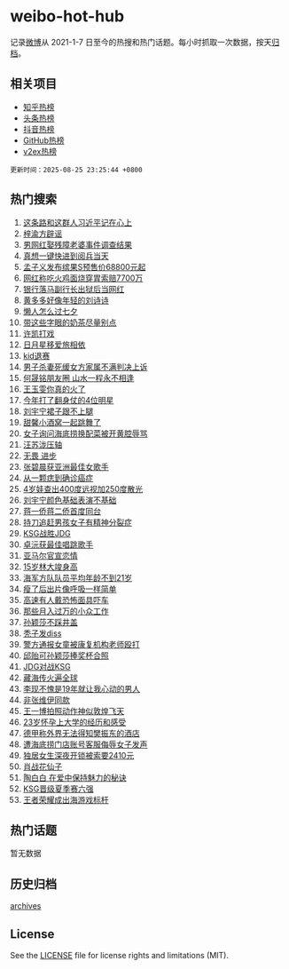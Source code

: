 # weibo-hot-hub

记录[微博](https://www.weibo.com)从 2021-1-7 日至今的热搜和热门话题。每小时抓取一次数据，按天[归档](archives)。

## 相关项目

- [知乎热榜](https://github.com/snaildev/zhihu-hot-hub)
- [头条热榜](https://github.com/snaildev/toutiao-hot-hub)
- [抖音热榜](https://github.com/snaildev/douyin-hot-hub)
- [GitHub热榜](https://github.com/snaildev/github-hot-hub)
- [v2ex热榜](https://github.com/snaildev/v2ex-hot-hub)


`更新时间：2025-08-25 23:25:44 +0800`

## 热门搜索

1. [这条路和这群人习近平记在心上](https://m.weibo.cn/search?containerid=100103type%3D1%26t%3D10%26q%3D%23%E8%BF%99%E6%9D%A1%E8%B7%AF%E5%92%8C%E8%BF%99%E7%BE%A4%E4%BA%BA%E4%B9%A0%E8%BF%91%E5%B9%B3%E8%AE%B0%E5%9C%A8%E5%BF%83%E4%B8%8A%23&stream_entry_id=51&isnewpage=1&extparam=seat%3D1%26q%3D%2523%25E8%25BF%2599%25E6%259D%25A1%25E8%25B7%25AF%25E5%2592%258C%25E8%25BF%2599%25E7%25BE%25A4%25E4%25BA%25BA%25E4%25B9%25A0%25E8%25BF%2591%25E5%25B9%25B3%25E8%25AE%25B0%25E5%259C%25A8%25E5%25BF%2583%25E4%25B8%258A%2523%26cate%3D10103%26dgr%3D0%26filter_type%3Drealtimehot%26stream_entry_id%3D51%26c_type%3D51%26pos%3D0%26display_time%3D1756135543%26pre_seqid%3D1756135543103057575544)
1. [梓渝方辟谣](https://m.weibo.cn/search?containerid=100103type%3D1%26t%3D10%26q%3D%23%E6%A2%93%E6%B8%9D%E6%96%B9%E8%BE%9F%E8%B0%A3%23&stream_entry_id=31&isnewpage=1&extparam=seat%3D1%26q%3D%2523%25E6%25A2%2593%25E6%25B8%259D%25E6%2596%25B9%25E8%25BE%259F%25E8%25B0%25A3%2523%26dgr%3D0%26band_rank%3D1%26realpos%3D1%26stream_entry_id%3D31%26flag%3D1%26lcate%3D5001%26filter_type%3Drealtimehot%26cate%3D5001%26c_type%3D31%26pos%3D0%26display_time%3D1756135543%26pre_seqid%3D1756135543103057575544)
1. [男网红娶残障老婆事件调查结果](https://m.weibo.cn/search?containerid=100103type%3D1%26t%3D10%26q%3D%23%E7%94%B7%E7%BD%91%E7%BA%A2%E5%A8%B6%E6%AE%8B%E9%9A%9C%E8%80%81%E5%A9%86%E4%BA%8B%E4%BB%B6%E8%B0%83%E6%9F%A5%E7%BB%93%E6%9E%9C%23&stream_entry_id=31&isnewpage=1&extparam=seat%3D1%26q%3D%2523%25E7%2594%25B7%25E7%25BD%2591%25E7%25BA%25A2%25E5%25A8%25B6%25E6%25AE%258B%25E9%259A%259C%25E8%2580%2581%25E5%25A9%2586%25E4%25BA%258B%25E4%25BB%25B6%25E8%25B0%2583%25E6%259F%25A5%25E7%25BB%2593%25E6%259E%259C%2523%26dgr%3D0%26band_rank%3D2%26realpos%3D2%26stream_entry_id%3D31%26flag%3D0%26lcate%3D5001%26filter_type%3Drealtimehot%26cate%3D5001%26c_type%3D31%26pos%3D1%26display_time%3D1756135543%26pre_seqid%3D1756135543103057575544)
1. [真想一键快进到阅兵当天](https://m.weibo.cn/search?containerid=100103type%3D1%26t%3D10%26q%3D%23%E7%9C%9F%E6%83%B3%E4%B8%80%E9%94%AE%E5%BF%AB%E8%BF%9B%E5%88%B0%E9%98%85%E5%85%B5%E5%BD%93%E5%A4%A9%23&stream_entry_id=31&isnewpage=1&extparam=seat%3D1%26q%3D%2523%25E7%259C%259F%25E6%2583%25B3%25E4%25B8%2580%25E9%2594%25AE%25E5%25BF%25AB%25E8%25BF%259B%25E5%2588%25B0%25E9%2598%2585%25E5%2585%25B5%25E5%25BD%2593%25E5%25A4%25A9%2523%26dgr%3D0%26band_rank%3D3%26realpos%3D3%26stream_entry_id%3D31%26flag%3D0%26lcate%3D5001%26filter_type%3Drealtimehot%26cate%3D5001%26c_type%3D31%26pos%3D2%26display_time%3D1756135543%26pre_seqid%3D1756135543103057575544)
1. [孟子义发布缤果S预售价68800元起](https://m.weibo.cn/search?containerid=100103type%3D1%26t%3D10%26q%3D%23%E5%AD%9F%E5%AD%90%E4%B9%89%E5%8F%91%E5%B8%83%E7%BC%A4%E6%9E%9CS%E9%A2%84%E5%94%AE%E4%BB%B768800%E5%85%83%E8%B5%B7%23&stream_entry_id=31&isnewpage=1&extparam=seat%3D1%26q%3D%2523%25E5%25AD%259F%25E5%25AD%2590%25E4%25B9%2589%25E5%258F%2591%25E5%25B8%2583%25E7%25BC%25A4%25E6%259E%259CS%25E9%25A2%2584%25E5%2594%25AE%25E4%25BB%25B768800%25E5%2585%2583%25E8%25B5%25B7%2523%26cate%3D5001%26adid%3D298466%26topic_ad%3D1%26stream_entry_id%3D31%26is_ad_pos%3D1%26dgr%3D0%26lcate%3D5001%26filter_type%3Drealtimehot%26band_rank%3D4%26c_type%3D31%26pos%3D3%26display_time%3D1756135543%26pre_seqid%3D1756135543103057575544)
1. [网红称吃火鸡面烧穿胃索赔7700万](https://m.weibo.cn/search?containerid=100103type%3D1%26t%3D10%26q%3D%23%E7%BD%91%E7%BA%A2%E7%A7%B0%E5%90%83%E7%81%AB%E9%B8%A1%E9%9D%A2%E7%83%A7%E7%A9%BF%E8%83%83%E7%B4%A2%E8%B5%947700%E4%B8%87%23&stream_entry_id=31&isnewpage=1&extparam=seat%3D1%26q%3D%2523%25E7%25BD%2591%25E7%25BA%25A2%25E7%25A7%25B0%25E5%2590%2583%25E7%2581%25AB%25E9%25B8%25A1%25E9%259D%25A2%25E7%2583%25A7%25E7%25A9%25BF%25E8%2583%2583%25E7%25B4%25A2%25E8%25B5%25947700%25E4%25B8%2587%2523%26dgr%3D0%26band_rank%3D4%26realpos%3D4%26stream_entry_id%3D31%26flag%3D1%26lcate%3D5001%26filter_type%3Drealtimehot%26cate%3D5001%26c_type%3D31%26pos%3D4%26display_time%3D1756135543%26pre_seqid%3D1756135543103057575544)
1. [银行落马副行长出狱后当网红](https://m.weibo.cn/search?containerid=100103type%3D1%26t%3D10%26q%3D%23%E9%93%B6%E8%A1%8C%E8%90%BD%E9%A9%AC%E5%89%AF%E8%A1%8C%E9%95%BF%E5%87%BA%E7%8B%B1%E5%90%8E%E5%BD%93%E7%BD%91%E7%BA%A2%23&stream_entry_id=31&isnewpage=1&extparam=seat%3D1%26q%3D%2523%25E9%2593%25B6%25E8%25A1%258C%25E8%2590%25BD%25E9%25A9%25AC%25E5%2589%25AF%25E8%25A1%258C%25E9%2595%25BF%25E5%2587%25BA%25E7%258B%25B1%25E5%2590%258E%25E5%25BD%2593%25E7%25BD%2591%25E7%25BA%25A2%2523%26dgr%3D0%26band_rank%3D5%26realpos%3D5%26stream_entry_id%3D31%26flag%3D1%26lcate%3D5001%26filter_type%3Drealtimehot%26cate%3D5001%26c_type%3D31%26pos%3D5%26display_time%3D1756135543%26pre_seqid%3D1756135543103057575544)
1. [黄多多好像年轻的刘诗诗](https://m.weibo.cn/search?containerid=100103type%3D1%26t%3D10%26q%3D%E9%BB%84%E5%A4%9A%E5%A4%9A%E5%A5%BD%E5%83%8F%E5%B9%B4%E8%BD%BB%E7%9A%84%E5%88%98%E8%AF%97%E8%AF%97&stream_entry_id=31&isnewpage=1&extparam=seat%3D1%26q%3D%25E9%25BB%2584%25E5%25A4%259A%25E5%25A4%259A%25E5%25A5%25BD%25E5%2583%258F%25E5%25B9%25B4%25E8%25BD%25BB%25E7%259A%2584%25E5%2588%2598%25E8%25AF%2597%25E8%25AF%2597%26dgr%3D0%26band_rank%3D6%26realpos%3D6%26stream_entry_id%3D31%26flag%3D0%26lcate%3D5001%26filter_type%3Drealtimehot%26cate%3D5001%26c_type%3D31%26pos%3D6%26display_time%3D1756135543%26pre_seqid%3D1756135543103057575544)
1. [懒人怎么过七夕](https://m.weibo.cn/search?containerid=100103type%3D1%26t%3D10%26q%3D%23%E6%87%92%E4%BA%BA%E6%80%8E%E4%B9%88%E8%BF%87%E4%B8%83%E5%A4%95%23&stream_entry_id=31&isnewpage=1&extparam=seat%3D1%26q%3D%2523%25E6%2587%2592%25E4%25BA%25BA%25E6%2580%258E%25E4%25B9%2588%25E8%25BF%2587%25E4%25B8%2583%25E5%25A4%2595%2523%26cate%3D5001%26adid%3D298338%26topic_ad%3D1%26stream_entry_id%3D31%26is_ad_pos%3D1%26dgr%3D0%26lcate%3D5001%26filter_type%3Drealtimehot%26band_rank%3D7%26c_type%3D31%26pos%3D7%26display_time%3D1756135543%26pre_seqid%3D1756135543103057575544)
1. [带这些字眼的奶茶尽量别点](https://m.weibo.cn/search?containerid=100103type%3D1%26t%3D10%26q%3D%23%E5%B8%A6%E8%BF%99%E4%BA%9B%E5%AD%97%E7%9C%BC%E7%9A%84%E5%A5%B6%E8%8C%B6%E5%B0%BD%E9%87%8F%E5%88%AB%E7%82%B9%23&stream_entry_id=31&isnewpage=1&extparam=seat%3D1%26q%3D%2523%25E5%25B8%25A6%25E8%25BF%2599%25E4%25BA%259B%25E5%25AD%2597%25E7%259C%25BC%25E7%259A%2584%25E5%25A5%25B6%25E8%258C%25B6%25E5%25B0%25BD%25E9%2587%258F%25E5%2588%25AB%25E7%2582%25B9%2523%26dgr%3D0%26band_rank%3D7%26realpos%3D7%26stream_entry_id%3D31%26flag%3D0%26lcate%3D5001%26filter_type%3Drealtimehot%26cate%3D5001%26c_type%3D31%26pos%3D8%26display_time%3D1756135543%26pre_seqid%3D1756135543103057575544)
1. [许凯打戏](https://m.weibo.cn/search?containerid=100103type%3D1%26t%3D10%26q%3D%E8%AE%B8%E5%87%AF%E6%89%93%E6%88%8F&stream_entry_id=31&isnewpage=1&extparam=seat%3D1%26q%3D%25E8%25AE%25B8%25E5%2587%25AF%25E6%2589%2593%25E6%2588%258F%26dgr%3D0%26band_rank%3D8%26realpos%3D8%26stream_entry_id%3D31%26flag%3D1%26lcate%3D5001%26filter_type%3Drealtimehot%26cate%3D5001%26c_type%3D31%26pos%3D9%26display_time%3D1756135543%26pre_seqid%3D1756135543103057575544)
1. [日月星移爱旅相依](https://m.weibo.cn/search?containerid=100103type%3D1%26t%3D10%26q%3D%23%E6%97%A5%E6%9C%88%E6%98%9F%E7%A7%BB%E7%88%B1%E6%97%85%E7%9B%B8%E4%BE%9D%23&stream_entry_id=31&isnewpage=1&extparam=seat%3D1%26q%3D%2523%25E6%2597%25A5%25E6%259C%2588%25E6%2598%259F%25E7%25A7%25BB%25E7%2588%25B1%25E6%2597%2585%25E7%259B%25B8%25E4%25BE%259D%2523%26dgr%3D0%26band_rank%3D9%26realpos%3D9%26stream_entry_id%3D31%26flag%3D1%26lcate%3D5001%26filter_type%3Drealtimehot%26cate%3D5001%26c_type%3D31%26pos%3D10%26display_time%3D1756135543%26pre_seqid%3D1756135543103057575544)
1. [kid退赛](https://m.weibo.cn/search?containerid=100103type%3D1%26t%3D10%26q%3D%23kid%E9%80%80%E8%B5%9B%23&stream_entry_id=31&isnewpage=1&extparam=seat%3D1%26q%3D%2523kid%25E9%2580%2580%25E8%25B5%259B%2523%26dgr%3D0%26band_rank%3D10%26realpos%3D10%26stream_entry_id%3D31%26flag%3D1%26lcate%3D5001%26filter_type%3Drealtimehot%26cate%3D5001%26c_type%3D31%26pos%3D11%26display_time%3D1756135543%26pre_seqid%3D1756135543103057575544)
1. [男子杀妻死缓女方家属不满判决上诉](https://m.weibo.cn/search?containerid=100103type%3D1%26t%3D10%26q%3D%23%E7%94%B7%E5%AD%90%E6%9D%80%E5%A6%BB%E6%AD%BB%E7%BC%93%E5%A5%B3%E6%96%B9%E5%AE%B6%E5%B1%9E%E4%B8%8D%E6%BB%A1%E5%88%A4%E5%86%B3%E4%B8%8A%E8%AF%89%23&stream_entry_id=31&isnewpage=1&extparam=seat%3D1%26q%3D%2523%25E7%2594%25B7%25E5%25AD%2590%25E6%259D%2580%25E5%25A6%25BB%25E6%25AD%25BB%25E7%25BC%2593%25E5%25A5%25B3%25E6%2596%25B9%25E5%25AE%25B6%25E5%25B1%259E%25E4%25B8%258D%25E6%25BB%25A1%25E5%2588%25A4%25E5%2586%25B3%25E4%25B8%258A%25E8%25AF%2589%2523%26dgr%3D0%26band_rank%3D11%26realpos%3D11%26stream_entry_id%3D31%26flag%3D0%26lcate%3D5001%26filter_type%3Drealtimehot%26cate%3D5001%26c_type%3D31%26pos%3D12%26display_time%3D1756135543%26pre_seqid%3D1756135543103057575544)
1. [何晟铭朋友圈 山水一程永不相逢](https://m.weibo.cn/search?containerid=100103type%3D1%26t%3D10%26q%3D%E4%BD%95%E6%99%9F%E9%93%AD%E6%9C%8B%E5%8F%8B%E5%9C%88+%E5%B1%B1%E6%B0%B4%E4%B8%80%E7%A8%8B%E6%B0%B8%E4%B8%8D%E7%9B%B8%E9%80%A2&stream_entry_id=31&isnewpage=1&extparam=seat%3D1%26q%3D%25E4%25BD%2595%25E6%2599%259F%25E9%2593%25AD%25E6%259C%258B%25E5%258F%258B%25E5%259C%2588%2520%25E5%25B1%25B1%25E6%25B0%25B4%25E4%25B8%2580%25E7%25A8%258B%25E6%25B0%25B8%25E4%25B8%258D%25E7%259B%25B8%25E9%2580%25A2%26dgr%3D0%26band_rank%3D12%26realpos%3D12%26stream_entry_id%3D31%26flag%3D1%26lcate%3D5001%26filter_type%3Drealtimehot%26cate%3D5001%26c_type%3D31%26pos%3D13%26display_time%3D1756135543%26pre_seqid%3D1756135543103057575544)
1. [王玉雯你真的火了](https://m.weibo.cn/search?containerid=100103type%3D1%26t%3D10%26q%3D%23%E7%8E%8B%E7%8E%89%E9%9B%AF%E4%BD%A0%E7%9C%9F%E7%9A%84%E7%81%AB%E4%BA%86%23&stream_entry_id=31&isnewpage=1&extparam=seat%3D1%26q%3D%2523%25E7%258E%258B%25E7%258E%2589%25E9%259B%25AF%25E4%25BD%25A0%25E7%259C%259F%25E7%259A%2584%25E7%2581%25AB%25E4%25BA%2586%2523%26dgr%3D0%26band_rank%3D13%26realpos%3D13%26stream_entry_id%3D31%26flag%3D0%26lcate%3D5001%26filter_type%3Drealtimehot%26cate%3D5001%26c_type%3D31%26pos%3D14%26display_time%3D1756135543%26pre_seqid%3D1756135543103057575544)
1. [今年打了翻身仗的4位明星](https://m.weibo.cn/search?containerid=100103type%3D1%26t%3D10%26q%3D%23%E4%BB%8A%E5%B9%B4%E6%89%93%E4%BA%86%E7%BF%BB%E8%BA%AB%E4%BB%97%E7%9A%844%E4%BD%8D%E6%98%8E%E6%98%9F%23&stream_entry_id=31&isnewpage=1&extparam=seat%3D1%26q%3D%2523%25E4%25BB%258A%25E5%25B9%25B4%25E6%2589%2593%25E4%25BA%2586%25E7%25BF%25BB%25E8%25BA%25AB%25E4%25BB%2597%25E7%259A%25844%25E4%25BD%258D%25E6%2598%258E%25E6%2598%259F%2523%26dgr%3D0%26band_rank%3D14%26realpos%3D14%26stream_entry_id%3D31%26flag%3D0%26lcate%3D5001%26filter_type%3Drealtimehot%26cate%3D5001%26c_type%3D31%26pos%3D15%26display_time%3D1756135543%26pre_seqid%3D1756135543103057575544)
1. [刘宇宁裙子跟不上腿](https://m.weibo.cn/search?containerid=100103type%3D1%26t%3D10%26q%3D%E5%88%98%E5%AE%87%E5%AE%81%E8%A3%99%E5%AD%90%E8%B7%9F%E4%B8%8D%E4%B8%8A%E8%85%BF&stream_entry_id=31&isnewpage=1&extparam=seat%3D1%26q%3D%25E5%2588%2598%25E5%25AE%2587%25E5%25AE%2581%25E8%25A3%2599%25E5%25AD%2590%25E8%25B7%259F%25E4%25B8%258D%25E4%25B8%258A%25E8%2585%25BF%26dgr%3D0%26band_rank%3D15%26realpos%3D15%26stream_entry_id%3D31%26flag%3D1%26lcate%3D5001%26filter_type%3Drealtimehot%26cate%3D5001%26c_type%3D31%26pos%3D16%26display_time%3D1756135543%26pre_seqid%3D1756135543103057575544)
1. [甜馨小酒窝一起跳舞了](https://m.weibo.cn/search?containerid=100103type%3D1%26t%3D10%26q%3D%23%E7%94%9C%E9%A6%A8%E5%B0%8F%E9%85%92%E7%AA%9D%E4%B8%80%E8%B5%B7%E8%B7%B3%E8%88%9E%E4%BA%86%23&stream_entry_id=31&isnewpage=1&extparam=seat%3D1%26q%3D%2523%25E7%2594%259C%25E9%25A6%25A8%25E5%25B0%258F%25E9%2585%2592%25E7%25AA%259D%25E4%25B8%2580%25E8%25B5%25B7%25E8%25B7%25B3%25E8%2588%259E%25E4%25BA%2586%2523%26dgr%3D0%26band_rank%3D16%26realpos%3D16%26stream_entry_id%3D31%26flag%3D0%26lcate%3D5001%26filter_type%3Drealtimehot%26cate%3D5001%26c_type%3D31%26pos%3D17%26display_time%3D1756135543%26pre_seqid%3D1756135543103057575544)
1. [女子询问海底捞换配菜被开黄腔辱骂](https://m.weibo.cn/search?containerid=100103type%3D1%26t%3D10%26q%3D%23%E5%A5%B3%E5%AD%90%E8%AF%A2%E9%97%AE%E6%B5%B7%E5%BA%95%E6%8D%9E%E6%8D%A2%E9%85%8D%E8%8F%9C%E8%A2%AB%E5%BC%80%E9%BB%84%E8%85%94%E8%BE%B1%E9%AA%82%23&stream_entry_id=31&isnewpage=1&extparam=seat%3D1%26q%3D%2523%25E5%25A5%25B3%25E5%25AD%2590%25E8%25AF%25A2%25E9%2597%25AE%25E6%25B5%25B7%25E5%25BA%2595%25E6%258D%259E%25E6%258D%25A2%25E9%2585%258D%25E8%258F%259C%25E8%25A2%25AB%25E5%25BC%2580%25E9%25BB%2584%25E8%2585%2594%25E8%25BE%25B1%25E9%25AA%2582%2523%26dgr%3D0%26band_rank%3D17%26realpos%3D17%26stream_entry_id%3D31%26flag%3D0%26lcate%3D5001%26filter_type%3Drealtimehot%26cate%3D5001%26c_type%3D31%26pos%3D18%26display_time%3D1756135543%26pre_seqid%3D1756135543103057575544)
1. [汪苏泷压轴](https://m.weibo.cn/search?containerid=100103type%3D1%26t%3D10%26q%3D%E6%B1%AA%E8%8B%8F%E6%B3%B7%E5%8E%8B%E8%BD%B4&stream_entry_id=31&isnewpage=1&extparam=seat%3D1%26q%3D%25E6%25B1%25AA%25E8%258B%258F%25E6%25B3%25B7%25E5%258E%258B%25E8%25BD%25B4%26dgr%3D0%26band_rank%3D18%26realpos%3D18%26stream_entry_id%3D31%26flag%3D1%26lcate%3D5001%26filter_type%3Drealtimehot%26cate%3D5001%26c_type%3D31%26pos%3D19%26display_time%3D1756135543%26pre_seqid%3D1756135543103057575544)
1. [无畏 进步](https://m.weibo.cn/search?containerid=100103type%3D1%26t%3D10%26q%3D%E6%97%A0%E7%95%8F+%E8%BF%9B%E6%AD%A5&stream_entry_id=31&isnewpage=1&extparam=seat%3D1%26q%3D%25E6%2597%25A0%25E7%2595%258F%2520%25E8%25BF%259B%25E6%25AD%25A5%26dgr%3D0%26band_rank%3D19%26realpos%3D19%26stream_entry_id%3D31%26flag%3D1%26lcate%3D5001%26filter_type%3Drealtimehot%26cate%3D5001%26c_type%3D31%26pos%3D20%26display_time%3D1756135543%26pre_seqid%3D1756135543103057575544)
1. [张碧晨获亚洲最佳女歌手](https://m.weibo.cn/search?containerid=100103type%3D1%26t%3D10%26q%3D%23%E5%BC%A0%E7%A2%A7%E6%99%A8%E8%8E%B7%E4%BA%9A%E6%B4%B2%E6%9C%80%E4%BD%B3%E5%A5%B3%E6%AD%8C%E6%89%8B%23&stream_entry_id=31&isnewpage=1&extparam=seat%3D1%26q%3D%2523%25E5%25BC%25A0%25E7%25A2%25A7%25E6%2599%25A8%25E8%258E%25B7%25E4%25BA%259A%25E6%25B4%25B2%25E6%259C%2580%25E4%25BD%25B3%25E5%25A5%25B3%25E6%25AD%258C%25E6%2589%258B%2523%26dgr%3D0%26band_rank%3D20%26realpos%3D20%26stream_entry_id%3D31%26flag%3D1%26lcate%3D5001%26filter_type%3Drealtimehot%26cate%3D5001%26c_type%3D31%26pos%3D21%26display_time%3D1756135543%26pre_seqid%3D1756135543103057575544)
1. [从一颗痣到确诊癌症](https://m.weibo.cn/search?containerid=100103type%3D1%26t%3D10%26q%3D%E4%BB%8E%E4%B8%80%E9%A2%97%E7%97%A3%E5%88%B0%E7%A1%AE%E8%AF%8A%E7%99%8C%E7%97%87&stream_entry_id=31&isnewpage=1&extparam=seat%3D1%26q%3D%25E4%25BB%258E%25E4%25B8%2580%25E9%25A2%2597%25E7%2597%25A3%25E5%2588%25B0%25E7%25A1%25AE%25E8%25AF%258A%25E7%2599%258C%25E7%2597%2587%26dgr%3D0%26band_rank%3D21%26realpos%3D21%26stream_entry_id%3D31%26flag%3D0%26lcate%3D5001%26filter_type%3Drealtimehot%26cate%3D5001%26c_type%3D31%26pos%3D22%26display_time%3D1756135543%26pre_seqid%3D1756135543103057575544)
1. [4岁娃查出400度远视加250度散光](https://m.weibo.cn/search?containerid=100103type%3D1%26t%3D10%26q%3D%234%E5%B2%81%E5%A8%83%E6%9F%A5%E5%87%BA400%E5%BA%A6%E8%BF%9C%E8%A7%86%E5%8A%A0250%E5%BA%A6%E6%95%A3%E5%85%89%23&stream_entry_id=31&isnewpage=1&extparam=seat%3D1%26q%3D%25234%25E5%25B2%2581%25E5%25A8%2583%25E6%259F%25A5%25E5%2587%25BA400%25E5%25BA%25A6%25E8%25BF%259C%25E8%25A7%2586%25E5%258A%25A0250%25E5%25BA%25A6%25E6%2595%25A3%25E5%2585%2589%2523%26dgr%3D0%26band_rank%3D22%26realpos%3D22%26stream_entry_id%3D31%26flag%3D1%26lcate%3D5001%26filter_type%3Drealtimehot%26cate%3D5001%26c_type%3D31%26pos%3D23%26display_time%3D1756135543%26pre_seqid%3D1756135543103057575544)
1. [刘宇宁颜色基础表演不基础](https://m.weibo.cn/search?containerid=100103type%3D1%26t%3D10%26q%3D%E5%88%98%E5%AE%87%E5%AE%81%E9%A2%9C%E8%89%B2%E5%9F%BA%E7%A1%80%E8%A1%A8%E6%BC%94%E4%B8%8D%E5%9F%BA%E7%A1%80&stream_entry_id=31&isnewpage=1&extparam=seat%3D1%26q%3D%25E5%2588%2598%25E5%25AE%2587%25E5%25AE%2581%25E9%25A2%259C%25E8%2589%25B2%25E5%259F%25BA%25E7%25A1%2580%25E8%25A1%25A8%25E6%25BC%2594%25E4%25B8%258D%25E5%259F%25BA%25E7%25A1%2580%26dgr%3D0%26band_rank%3D23%26realpos%3D23%26stream_entry_id%3D31%26flag%3D1%26lcate%3D5001%26filter_type%3Drealtimehot%26cate%3D5001%26c_type%3D31%26pos%3D24%26display_time%3D1756135543%26pre_seqid%3D1756135543103057575544)
1. [蒋一侨蒋二侨首度同台](https://m.weibo.cn/search?containerid=100103type%3D1%26t%3D10%26q%3D%E8%92%8B%E4%B8%80%E4%BE%A8%E8%92%8B%E4%BA%8C%E4%BE%A8%E9%A6%96%E5%BA%A6%E5%90%8C%E5%8F%B0&stream_entry_id=31&isnewpage=1&extparam=seat%3D1%26q%3D%25E8%2592%258B%25E4%25B8%2580%25E4%25BE%25A8%25E8%2592%258B%25E4%25BA%258C%25E4%25BE%25A8%25E9%25A6%2596%25E5%25BA%25A6%25E5%2590%258C%25E5%258F%25B0%26dgr%3D0%26band_rank%3D24%26realpos%3D24%26stream_entry_id%3D31%26flag%3D1%26lcate%3D5001%26filter_type%3Drealtimehot%26cate%3D5001%26c_type%3D31%26pos%3D25%26display_time%3D1756135543%26pre_seqid%3D1756135543103057575544)
1. [持刀追赶男孩女子有精神分裂症](https://m.weibo.cn/search?containerid=100103type%3D1%26t%3D10%26q%3D%23%E6%8C%81%E5%88%80%E8%BF%BD%E8%B5%B6%E7%94%B7%E5%AD%A9%E5%A5%B3%E5%AD%90%E6%9C%89%E7%B2%BE%E7%A5%9E%E5%88%86%E8%A3%82%E7%97%87%23&stream_entry_id=31&isnewpage=1&extparam=seat%3D1%26q%3D%2523%25E6%258C%2581%25E5%2588%2580%25E8%25BF%25BD%25E8%25B5%25B6%25E7%2594%25B7%25E5%25AD%25A9%25E5%25A5%25B3%25E5%25AD%2590%25E6%259C%2589%25E7%25B2%25BE%25E7%25A5%259E%25E5%2588%2586%25E8%25A3%2582%25E7%2597%2587%2523%26dgr%3D0%26band_rank%3D25%26realpos%3D25%26stream_entry_id%3D31%26flag%3D0%26lcate%3D5001%26filter_type%3Drealtimehot%26cate%3D5001%26c_type%3D31%26pos%3D26%26display_time%3D1756135543%26pre_seqid%3D1756135543103057575544)
1. [KSG战胜JDG](https://m.weibo.cn/search?containerid=100103type%3D1%26t%3D10%26q%3D%23KSG%E6%88%98%E8%83%9CJDG%23&stream_entry_id=31&isnewpage=1&extparam=seat%3D1%26q%3D%2523KSG%25E6%2588%2598%25E8%2583%259CJDG%2523%26dgr%3D0%26band_rank%3D26%26realpos%3D26%26stream_entry_id%3D31%26flag%3D1%26lcate%3D5001%26filter_type%3Drealtimehot%26cate%3D5001%26c_type%3D31%26pos%3D27%26display_time%3D1756135543%26pre_seqid%3D1756135543103057575544)
1. [卓沅获最佳唱跳歌手](https://m.weibo.cn/search?containerid=100103type%3D1%26t%3D10%26q%3D%23%E5%8D%93%E6%B2%85%E8%8E%B7%E6%9C%80%E4%BD%B3%E5%94%B1%E8%B7%B3%E6%AD%8C%E6%89%8B%23&stream_entry_id=31&isnewpage=1&extparam=seat%3D1%26q%3D%2523%25E5%258D%2593%25E6%25B2%2585%25E8%258E%25B7%25E6%259C%2580%25E4%25BD%25B3%25E5%2594%25B1%25E8%25B7%25B3%25E6%25AD%258C%25E6%2589%258B%2523%26dgr%3D0%26band_rank%3D27%26realpos%3D27%26stream_entry_id%3D31%26flag%3D1%26lcate%3D5001%26filter_type%3Drealtimehot%26cate%3D5001%26c_type%3D31%26pos%3D28%26display_time%3D1756135543%26pre_seqid%3D1756135543103057575544)
1. [亚马尔官宣恋情](https://m.weibo.cn/search?containerid=100103type%3D1%26t%3D10%26q%3D%E4%BA%9A%E9%A9%AC%E5%B0%94%E5%AE%98%E5%AE%A3%E6%81%8B%E6%83%85&stream_entry_id=31&isnewpage=1&extparam=seat%3D1%26q%3D%25E4%25BA%259A%25E9%25A9%25AC%25E5%25B0%2594%25E5%25AE%2598%25E5%25AE%25A3%25E6%2581%258B%25E6%2583%2585%26dgr%3D0%26band_rank%3D28%26realpos%3D28%26stream_entry_id%3D31%26flag%3D0%26lcate%3D5001%26filter_type%3Drealtimehot%26cate%3D5001%26c_type%3D31%26pos%3D29%26display_time%3D1756135543%26pre_seqid%3D1756135543103057575544)
1. [15岁林大竣身高](https://m.weibo.cn/search?containerid=100103type%3D1%26t%3D10%26q%3D15%E5%B2%81%E6%9E%97%E5%A4%A7%E7%AB%A3%E8%BA%AB%E9%AB%98&stream_entry_id=31&isnewpage=1&extparam=seat%3D1%26q%3D15%25E5%25B2%2581%25E6%259E%2597%25E5%25A4%25A7%25E7%25AB%25A3%25E8%25BA%25AB%25E9%25AB%2598%26dgr%3D0%26band_rank%3D29%26realpos%3D29%26stream_entry_id%3D31%26flag%3D0%26lcate%3D5001%26filter_type%3Drealtimehot%26cate%3D5001%26c_type%3D31%26pos%3D30%26display_time%3D1756135543%26pre_seqid%3D1756135543103057575544)
1. [海军方队队员平均年龄不到21岁](https://m.weibo.cn/search?containerid=100103type%3D1%26t%3D10%26q%3D%23%E6%B5%B7%E5%86%9B%E6%96%B9%E9%98%9F%E9%98%9F%E5%91%98%E5%B9%B3%E5%9D%87%E5%B9%B4%E9%BE%84%E4%B8%8D%E5%88%B021%E5%B2%81%23&stream_entry_id=31&isnewpage=1&extparam=seat%3D1%26q%3D%2523%25E6%25B5%25B7%25E5%2586%259B%25E6%2596%25B9%25E9%2598%259F%25E9%2598%259F%25E5%2591%2598%25E5%25B9%25B3%25E5%259D%2587%25E5%25B9%25B4%25E9%25BE%2584%25E4%25B8%258D%25E5%2588%25B021%25E5%25B2%2581%2523%26dgr%3D0%26band_rank%3D30%26realpos%3D30%26stream_entry_id%3D31%26flag%3D1%26lcate%3D5001%26filter_type%3Drealtimehot%26cate%3D5001%26c_type%3D31%26pos%3D31%26display_time%3D1756135543%26pre_seqid%3D1756135543103057575544)
1. [瘦了后出片像呼吸一样简单](https://m.weibo.cn/search?containerid=100103type%3D1%26t%3D10%26q%3D%E7%98%A6%E4%BA%86%E5%90%8E%E5%87%BA%E7%89%87%E5%83%8F%E5%91%BC%E5%90%B8%E4%B8%80%E6%A0%B7%E7%AE%80%E5%8D%95&stream_entry_id=31&isnewpage=1&extparam=seat%3D1%26q%3D%25E7%2598%25A6%25E4%25BA%2586%25E5%2590%258E%25E5%2587%25BA%25E7%2589%2587%25E5%2583%258F%25E5%2591%25BC%25E5%2590%25B8%25E4%25B8%2580%25E6%25A0%25B7%25E7%25AE%2580%25E5%258D%2595%26dgr%3D0%26band_rank%3D31%26realpos%3D31%26stream_entry_id%3D31%26flag%3D0%26lcate%3D5001%26filter_type%3Drealtimehot%26cate%3D5001%26c_type%3D31%26pos%3D32%26display_time%3D1756135543%26pre_seqid%3D1756135543103057575544)
1. [高速有人戴恐怖面具吓车](https://m.weibo.cn/search?containerid=100103type%3D1%26t%3D10%26q%3D%23%E9%AB%98%E9%80%9F%E6%9C%89%E4%BA%BA%E6%88%B4%E6%81%90%E6%80%96%E9%9D%A2%E5%85%B7%E5%90%93%E8%BD%A6%23&stream_entry_id=31&isnewpage=1&extparam=seat%3D1%26q%3D%2523%25E9%25AB%2598%25E9%2580%259F%25E6%259C%2589%25E4%25BA%25BA%25E6%2588%25B4%25E6%2581%2590%25E6%2580%2596%25E9%259D%25A2%25E5%2585%25B7%25E5%2590%2593%25E8%25BD%25A6%2523%26dgr%3D0%26band_rank%3D32%26realpos%3D32%26stream_entry_id%3D31%26flag%3D1%26lcate%3D5001%26filter_type%3Drealtimehot%26cate%3D5001%26c_type%3D31%26pos%3D33%26display_time%3D1756135543%26pre_seqid%3D1756135543103057575544)
1. [那些月入过万的小众工作](https://m.weibo.cn/search?containerid=100103type%3D1%26t%3D10%26q%3D%E9%82%A3%E4%BA%9B%E6%9C%88%E5%85%A5%E8%BF%87%E4%B8%87%E7%9A%84%E5%B0%8F%E4%BC%97%E5%B7%A5%E4%BD%9C&stream_entry_id=31&isnewpage=1&extparam=seat%3D1%26q%3D%25E9%2582%25A3%25E4%25BA%259B%25E6%259C%2588%25E5%2585%25A5%25E8%25BF%2587%25E4%25B8%2587%25E7%259A%2584%25E5%25B0%258F%25E4%25BC%2597%25E5%25B7%25A5%25E4%25BD%259C%26dgr%3D0%26band_rank%3D33%26realpos%3D33%26stream_entry_id%3D31%26flag%3D0%26lcate%3D5001%26filter_type%3Drealtimehot%26cate%3D5001%26c_type%3D31%26pos%3D34%26display_time%3D1756135543%26pre_seqid%3D1756135543103057575544)
1. [孙颖莎不踩井盖](https://m.weibo.cn/search?containerid=100103type%3D1%26t%3D10%26q%3D%E5%AD%99%E9%A2%96%E8%8E%8E%E4%B8%8D%E8%B8%A9%E4%BA%95%E7%9B%96&stream_entry_id=31&isnewpage=1&extparam=seat%3D1%26q%3D%25E5%25AD%2599%25E9%25A2%2596%25E8%258E%258E%25E4%25B8%258D%25E8%25B8%25A9%25E4%25BA%2595%25E7%259B%2596%26dgr%3D0%26band_rank%3D34%26realpos%3D34%26stream_entry_id%3D31%26flag%3D1%26lcate%3D5001%26filter_type%3Drealtimehot%26cate%3D5001%26c_type%3D31%26pos%3D35%26display_time%3D1756135543%26pre_seqid%3D1756135543103057575544)
1. [秃子发diss](https://m.weibo.cn/search?containerid=100103type%3D1%26t%3D10%26q%3D%E7%A7%83%E5%AD%90%E5%8F%91diss&stream_entry_id=31&isnewpage=1&extparam=seat%3D1%26q%3D%25E7%25A7%2583%25E5%25AD%2590%25E5%258F%2591diss%26dgr%3D0%26band_rank%3D35%26realpos%3D35%26stream_entry_id%3D31%26flag%3D1%26lcate%3D5001%26filter_type%3Drealtimehot%26cate%3D5001%26c_type%3D31%26pos%3D36%26display_time%3D1756135543%26pre_seqid%3D1756135543103057575544)
1. [警方通报女童被康复机构老师殴打](https://m.weibo.cn/search?containerid=100103type%3D1%26t%3D10%26q%3D%23%E8%AD%A6%E6%96%B9%E9%80%9A%E6%8A%A5%E5%A5%B3%E7%AB%A5%E8%A2%AB%E5%BA%B7%E5%A4%8D%E6%9C%BA%E6%9E%84%E8%80%81%E5%B8%88%E6%AE%B4%E6%89%93%23&stream_entry_id=31&isnewpage=1&extparam=seat%3D1%26q%3D%2523%25E8%25AD%25A6%25E6%2596%25B9%25E9%2580%259A%25E6%258A%25A5%25E5%25A5%25B3%25E7%25AB%25A5%25E8%25A2%25AB%25E5%25BA%25B7%25E5%25A4%258D%25E6%259C%25BA%25E6%259E%2584%25E8%2580%2581%25E5%25B8%2588%25E6%25AE%25B4%25E6%2589%2593%2523%26dgr%3D0%26band_rank%3D36%26realpos%3D36%26stream_entry_id%3D31%26flag%3D1%26lcate%3D5001%26filter_type%3Drealtimehot%26cate%3D5001%26c_type%3D31%26pos%3D37%26display_time%3D1756135543%26pre_seqid%3D1756135543103057575544)
1. [邱贻可孙颖莎捧奖杯合照](https://m.weibo.cn/search?containerid=100103type%3D1%26t%3D10%26q%3D%E9%82%B1%E8%B4%BB%E5%8F%AF%E5%AD%99%E9%A2%96%E8%8E%8E%E6%8D%A7%E5%A5%96%E6%9D%AF%E5%90%88%E7%85%A7&stream_entry_id=31&isnewpage=1&extparam=seat%3D1%26q%3D%25E9%2582%25B1%25E8%25B4%25BB%25E5%258F%25AF%25E5%25AD%2599%25E9%25A2%2596%25E8%258E%258E%25E6%258D%25A7%25E5%25A5%2596%25E6%259D%25AF%25E5%2590%2588%25E7%2585%25A7%26dgr%3D0%26band_rank%3D37%26realpos%3D37%26stream_entry_id%3D31%26flag%3D1%26lcate%3D5001%26filter_type%3Drealtimehot%26cate%3D5001%26c_type%3D31%26pos%3D38%26display_time%3D1756135543%26pre_seqid%3D1756135543103057575544)
1. [JDG对战KSG](https://m.weibo.cn/search?containerid=100103type%3D1%26t%3D10%26q%3DJDG%E5%AF%B9%E6%88%98KSG&stream_entry_id=31&isnewpage=1&extparam=seat%3D1%26q%3DJDG%25E5%25AF%25B9%25E6%2588%2598KSG%26dgr%3D0%26band_rank%3D38%26realpos%3D38%26stream_entry_id%3D31%26flag%3D0%26lcate%3D5001%26filter_type%3Drealtimehot%26cate%3D5001%26c_type%3D31%26pos%3D39%26display_time%3D1756135543%26pre_seqid%3D1756135543103057575544)
1. [藏海传火遍全球](https://m.weibo.cn/search?containerid=100103type%3D1%26t%3D10%26q%3D%23%E8%97%8F%E6%B5%B7%E4%BC%A0%E7%81%AB%E9%81%8D%E5%85%A8%E7%90%83%23&stream_entry_id=31&isnewpage=1&extparam=seat%3D1%26q%3D%2523%25E8%2597%258F%25E6%25B5%25B7%25E4%25BC%25A0%25E7%2581%25AB%25E9%2581%258D%25E5%2585%25A8%25E7%2590%2583%2523%26dgr%3D0%26band_rank%3D39%26realpos%3D39%26stream_entry_id%3D31%26flag%3D1%26lcate%3D5001%26filter_type%3Drealtimehot%26cate%3D5001%26c_type%3D31%26pos%3D40%26display_time%3D1756135543%26pre_seqid%3D1756135543103057575544)
1. [李现不愧是19年就让我心动的男人](https://m.weibo.cn/search?containerid=100103type%3D1%26t%3D10%26q%3D%E6%9D%8E%E7%8E%B0%E4%B8%8D%E6%84%A7%E6%98%AF19%E5%B9%B4%E5%B0%B1%E8%AE%A9%E6%88%91%E5%BF%83%E5%8A%A8%E7%9A%84%E7%94%B7%E4%BA%BA&stream_entry_id=31&isnewpage=1&extparam=seat%3D1%26q%3D%25E6%259D%258E%25E7%258E%25B0%25E4%25B8%258D%25E6%2584%25A7%25E6%2598%25AF19%25E5%25B9%25B4%25E5%25B0%25B1%25E8%25AE%25A9%25E6%2588%2591%25E5%25BF%2583%25E5%258A%25A8%25E7%259A%2584%25E7%2594%25B7%25E4%25BA%25BA%26dgr%3D0%26band_rank%3D40%26realpos%3D40%26stream_entry_id%3D31%26flag%3D1%26lcate%3D5001%26filter_type%3Drealtimehot%26cate%3D5001%26c_type%3D31%26pos%3D41%26display_time%3D1756135543%26pre_seqid%3D1756135543103057575544)
1. [非张维伊同款](https://m.weibo.cn/search?containerid=100103type%3D1%26t%3D10%26q%3D%23%E9%9D%9E%E5%BC%A0%E7%BB%B4%E4%BC%8A%E5%90%8C%E6%AC%BE%23&stream_entry_id=31&isnewpage=1&extparam=seat%3D1%26q%3D%2523%25E9%259D%259E%25E5%25BC%25A0%25E7%25BB%25B4%25E4%25BC%258A%25E5%2590%258C%25E6%25AC%25BE%2523%26dgr%3D0%26band_rank%3D41%26realpos%3D41%26stream_entry_id%3D31%26flag%3D1%26lcate%3D5001%26filter_type%3Drealtimehot%26cate%3D5001%26c_type%3D31%26pos%3D42%26display_time%3D1756135543%26pre_seqid%3D1756135543103057575544)
1. [王一博拍照动作神似敦煌飞天](https://m.weibo.cn/search?containerid=100103type%3D1%26t%3D10%26q%3D%E7%8E%8B%E4%B8%80%E5%8D%9A%E6%8B%8D%E7%85%A7%E5%8A%A8%E4%BD%9C%E7%A5%9E%E4%BC%BC%E6%95%A6%E7%85%8C%E9%A3%9E%E5%A4%A9&stream_entry_id=31&isnewpage=1&extparam=seat%3D1%26q%3D%25E7%258E%258B%25E4%25B8%2580%25E5%258D%259A%25E6%258B%258D%25E7%2585%25A7%25E5%258A%25A8%25E4%25BD%259C%25E7%25A5%259E%25E4%25BC%25BC%25E6%2595%25A6%25E7%2585%258C%25E9%25A3%259E%25E5%25A4%25A9%26dgr%3D0%26band_rank%3D42%26realpos%3D42%26stream_entry_id%3D31%26flag%3D0%26lcate%3D5001%26filter_type%3Drealtimehot%26cate%3D5001%26c_type%3D31%26pos%3D43%26display_time%3D1756135543%26pre_seqid%3D1756135543103057575544)
1. [23岁怀孕上大学的经历和感受](https://m.weibo.cn/search?containerid=100103type%3D1%26t%3D10%26q%3D23%E5%B2%81%E6%80%80%E5%AD%95%E4%B8%8A%E5%A4%A7%E5%AD%A6%E7%9A%84%E7%BB%8F%E5%8E%86%E5%92%8C%E6%84%9F%E5%8F%97&stream_entry_id=31&isnewpage=1&extparam=seat%3D1%26q%3D23%25E5%25B2%2581%25E6%2580%2580%25E5%25AD%2595%25E4%25B8%258A%25E5%25A4%25A7%25E5%25AD%25A6%25E7%259A%2584%25E7%25BB%258F%25E5%258E%2586%25E5%2592%258C%25E6%2584%259F%25E5%258F%2597%26dgr%3D0%26band_rank%3D43%26realpos%3D43%26stream_entry_id%3D31%26flag%3D0%26lcate%3D5001%26filter_type%3Drealtimehot%26cate%3D5001%26c_type%3D31%26pos%3D44%26display_time%3D1756135543%26pre_seqid%3D1756135543103057575544)
1. [德甲称外界无法得知樊振东的酒店](https://m.weibo.cn/search?containerid=100103type%3D1%26t%3D10%26q%3D%23%E5%BE%B7%E7%94%B2%E7%A7%B0%E5%A4%96%E7%95%8C%E6%97%A0%E6%B3%95%E5%BE%97%E7%9F%A5%E6%A8%8A%E6%8C%AF%E4%B8%9C%E7%9A%84%E9%85%92%E5%BA%97%23&stream_entry_id=31&isnewpage=1&extparam=seat%3D1%26q%3D%2523%25E5%25BE%25B7%25E7%2594%25B2%25E7%25A7%25B0%25E5%25A4%2596%25E7%2595%258C%25E6%2597%25A0%25E6%25B3%2595%25E5%25BE%2597%25E7%259F%25A5%25E6%25A8%258A%25E6%258C%25AF%25E4%25B8%259C%25E7%259A%2584%25E9%2585%2592%25E5%25BA%2597%2523%26dgr%3D0%26band_rank%3D44%26realpos%3D44%26stream_entry_id%3D31%26flag%3D1%26lcate%3D5001%26filter_type%3Drealtimehot%26cate%3D5001%26c_type%3D31%26pos%3D45%26display_time%3D1756135543%26pre_seqid%3D1756135543103057575544)
1. [遭海底捞门店账号客服侮辱女子发声](https://m.weibo.cn/search?containerid=100103type%3D1%26t%3D10%26q%3D%23%E9%81%AD%E6%B5%B7%E5%BA%95%E6%8D%9E%E9%97%A8%E5%BA%97%E8%B4%A6%E5%8F%B7%E5%AE%A2%E6%9C%8D%E4%BE%AE%E8%BE%B1%E5%A5%B3%E5%AD%90%E5%8F%91%E5%A3%B0%23&stream_entry_id=31&isnewpage=1&extparam=seat%3D1%26q%3D%2523%25E9%2581%25AD%25E6%25B5%25B7%25E5%25BA%2595%25E6%258D%259E%25E9%2597%25A8%25E5%25BA%2597%25E8%25B4%25A6%25E5%258F%25B7%25E5%25AE%25A2%25E6%259C%258D%25E4%25BE%25AE%25E8%25BE%25B1%25E5%25A5%25B3%25E5%25AD%2590%25E5%258F%2591%25E5%25A3%25B0%2523%26dgr%3D0%26band_rank%3D45%26realpos%3D45%26stream_entry_id%3D31%26flag%3D1%26lcate%3D5001%26filter_type%3Drealtimehot%26cate%3D5001%26c_type%3D31%26pos%3D46%26display_time%3D1756135543%26pre_seqid%3D1756135543103057575544)
1. [独居女生深夜开锁被索要2410元](https://m.weibo.cn/search?containerid=100103type%3D1%26t%3D10%26q%3D%23%E7%8B%AC%E5%B1%85%E5%A5%B3%E7%94%9F%E6%B7%B1%E5%A4%9C%E5%BC%80%E9%94%81%E8%A2%AB%E7%B4%A2%E8%A6%812410%E5%85%83%23&stream_entry_id=31&isnewpage=1&extparam=seat%3D1%26q%3D%2523%25E7%258B%25AC%25E5%25B1%2585%25E5%25A5%25B3%25E7%2594%259F%25E6%25B7%25B1%25E5%25A4%259C%25E5%25BC%2580%25E9%2594%2581%25E8%25A2%25AB%25E7%25B4%25A2%25E8%25A6%25812410%25E5%2585%2583%2523%26dgr%3D0%26band_rank%3D46%26realpos%3D46%26stream_entry_id%3D31%26flag%3D1%26lcate%3D5001%26filter_type%3Drealtimehot%26cate%3D5001%26c_type%3D31%26pos%3D47%26display_time%3D1756135543%26pre_seqid%3D1756135543103057575544)
1. [肖战花仙子](https://m.weibo.cn/search?containerid=100103type%3D1%26t%3D10%26q%3D%23%E8%82%96%E6%88%98%E8%8A%B1%E4%BB%99%E5%AD%90%23&stream_entry_id=31&isnewpage=1&extparam=seat%3D1%26q%3D%2523%25E8%2582%2596%25E6%2588%2598%25E8%258A%25B1%25E4%25BB%2599%25E5%25AD%2590%2523%26dgr%3D0%26band_rank%3D47%26realpos%3D47%26stream_entry_id%3D31%26flag%3D0%26lcate%3D5001%26filter_type%3Drealtimehot%26cate%3D5001%26c_type%3D31%26pos%3D48%26display_time%3D1756135543%26pre_seqid%3D1756135543103057575544)
1. [陶白白 在爱中保持魅力的秘诀](https://m.weibo.cn/search?containerid=100103type%3D1%26t%3D10%26q%3D%E9%99%B6%E7%99%BD%E7%99%BD+%E5%9C%A8%E7%88%B1%E4%B8%AD%E4%BF%9D%E6%8C%81%E9%AD%85%E5%8A%9B%E7%9A%84%E7%A7%98%E8%AF%80&stream_entry_id=31&isnewpage=1&extparam=seat%3D1%26q%3D%25E9%2599%25B6%25E7%2599%25BD%25E7%2599%25BD%2520%25E5%259C%25A8%25E7%2588%25B1%25E4%25B8%25AD%25E4%25BF%259D%25E6%258C%2581%25E9%25AD%2585%25E5%258A%259B%25E7%259A%2584%25E7%25A7%2598%25E8%25AF%2580%26dgr%3D0%26band_rank%3D48%26realpos%3D48%26stream_entry_id%3D31%26flag%3D1%26lcate%3D5001%26filter_type%3Drealtimehot%26cate%3D5001%26c_type%3D31%26pos%3D49%26display_time%3D1756135543%26pre_seqid%3D1756135543103057575544)
1. [KSG晋级夏季赛六强](https://m.weibo.cn/search?containerid=100103type%3D1%26t%3D10%26q%3D%23KSG%E6%99%8B%E7%BA%A7%E5%A4%8F%E5%AD%A3%E8%B5%9B%E5%85%AD%E5%BC%BA%23&stream_entry_id=31&isnewpage=1&extparam=seat%3D1%26q%3D%2523KSG%25E6%2599%258B%25E7%25BA%25A7%25E5%25A4%258F%25E5%25AD%25A3%25E8%25B5%259B%25E5%2585%25AD%25E5%25BC%25BA%2523%26dgr%3D0%26band_rank%3D49%26realpos%3D49%26stream_entry_id%3D31%26flag%3D1%26lcate%3D5001%26filter_type%3Drealtimehot%26cate%3D5001%26c_type%3D31%26pos%3D50%26display_time%3D1756135543%26pre_seqid%3D1756135543103057575544)
1. [王者荣耀成出海游戏标杆](https://m.weibo.cn/search?containerid=100103type%3D1%26t%3D10%26q%3D%23%E7%8E%8B%E8%80%85%E8%8D%A3%E8%80%80%E6%88%90%E5%87%BA%E6%B5%B7%E6%B8%B8%E6%88%8F%E6%A0%87%E6%9D%86%23&stream_entry_id=31&isnewpage=1&extparam=seat%3D1%26q%3D%2523%25E7%258E%258B%25E8%2580%2585%25E8%258D%25A3%25E8%2580%2580%25E6%2588%2590%25E5%2587%25BA%25E6%25B5%25B7%25E6%25B8%25B8%25E6%2588%258F%25E6%25A0%2587%25E6%259D%2586%2523%26dgr%3D0%26band_rank%3D50%26realpos%3D50%26stream_entry_id%3D31%26flag%3D1%26lcate%3D5001%26filter_type%3Drealtimehot%26cate%3D5001%26c_type%3D31%26pos%3D51%26display_time%3D1756135543%26pre_seqid%3D1756135543103057575544)

## 热门话题

暂无数据

## 历史归档

[archives](archives)

## License

See the [LICENSE](LICENSE) file for license rights and limitations (MIT).
